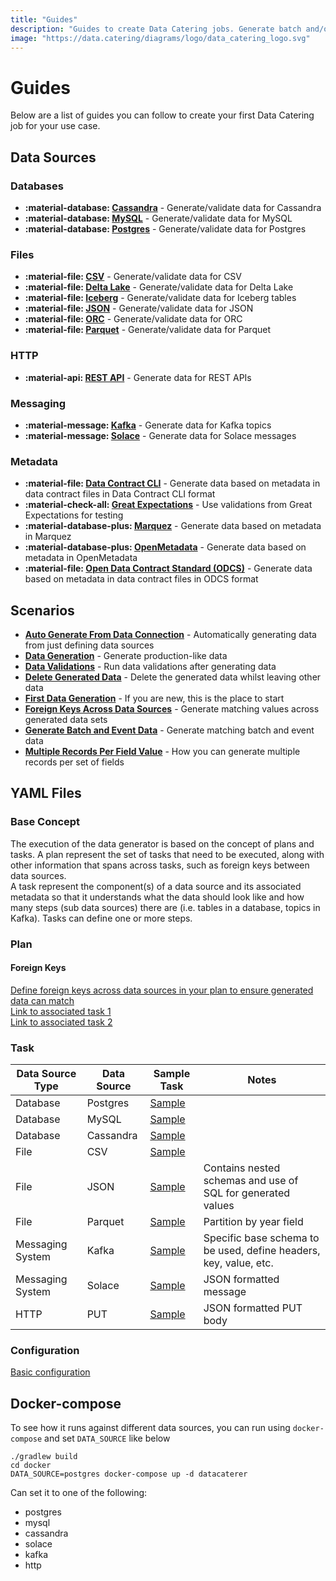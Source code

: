 ```yaml
---
title: "Guides"
description: "Guides to create Data Catering jobs. Generate batch and/or event data, validate data, read metadata or any other scenario."
image: "https://data.catering/diagrams/logo/data_catering_logo.svg"
---
```


# Guides

Below are a list of guides you can follow to create your first Data Catering job for your use case.

## Data Sources

### Databases

<div class="grid cards" markdown>

- __:material-database: [Cassandra]__ - Generate/validate data for Cassandra
- __:material-database: [MySQL]__ - Generate/validate data for MySQL
- __:material-database: [Postgres]__ - Generate/validate data for Postgres

</div>
  
  [Cassandra]: data-source/database/cassandra.md
  [MySQL]: data-source/database/mysql.md
  [Postgres]: data-source/database/postgres.md

### Files

<div class="grid cards" markdown>

- __:material-file: [CSV]__ - Generate/validate data for CSV
- __:material-file: [Delta Lake]__ - Generate/validate data for Delta Lake
- __:material-file: [Iceberg]__ - Generate/validate data for Iceberg tables
- __:material-file: [JSON]__ - Generate/validate data for JSON
- __:material-file: [ORC]__ - Generate/validate data for ORC
- __:material-file: [Parquet]__ - Generate/validate data for Parquet

</div>

  [CSV]: data-source/file/csv.md
  [Delta Lake]: data-source/file/delta-lake.md
  [Iceberg]: data-source/file/iceberg.md
  [JSON]: data-source/file/json.md
  [ORC]: data-source/file/orc.md
  [Parquet]: data-source/file/parquet.md

### HTTP

<div class="grid cards" markdown>

- __:material-api: [REST API]__ - Generate data for REST APIs

</div>

  [REST API]: data-source/http/http.md

### Messaging

<div class="grid cards" markdown>

- __:material-message: [Kafka]__ - Generate data for Kafka topics
- __:material-message: [Solace]__ - Generate data for Solace messages

</div>

  [Kafka]: data-source/messaging/kafka.md
  [Solace]: data-source/messaging/solace.md

### Metadata

<div class="grid cards" markdown>

- __:material-file: [Data Contract CLI]__ - Generate data based on metadata in data contract files in Data Contract CLI format
- __:material-check-all: [Great Expectations]__ - Use validations from Great Expectations for testing
- __:material-database-plus: [Marquez]__ - Generate data based on metadata in Marquez
- __:material-database-plus: [OpenMetadata]__ - Generate data based on metadata in OpenMetadata
- __:material-file: [Open Data Contract Standard (ODCS)]__ - Generate data based on metadata in data contract files in ODCS format

</div>

  [Data Contract CLI]: data-source/metadata/data-contract-cli.md
  [Great Expectations]: data-source/metadata/great-expectations.md
  [Marquez]: data-source/metadata/marquez.md
  [OpenMetadata]: data-source/metadata/open-metadata.md
  [Open Data Contract Standard (ODCS)]: data-source/metadata/open-data-contract-standard.md


## Scenarios

<div class="grid cards" markdown>

- __[Auto Generate From Data Connection]__ - Automatically generating data from just defining data sources
- __[Data Generation]__ - Generate production-like data
- __[Data Validations]__ - Run data validations after generating data
- __[Delete Generated Data]__ - Delete the generated data whilst leaving other data
- __[First Data Generation]__ - If you are new, this is the place to start
- __[Foreign Keys Across Data Sources]__ - Generate matching values across generated data sets
- __[Generate Batch and Event Data]__ - Generate matching batch and event data
- __[Multiple Records Per Field Value]__ - How you can generate multiple records per set of fields

</div>

  [Auto Generate From Data Connection]: scenario/auto-generate-connection.md
  [Data Generation]: scenario/data-generation.md
  [Data Validations]: scenario/data-validation.md
  [Delete Generated Data]: scenario/delete-generated-data.md
  [First Data Generation]: scenario/first-data-generation.md
  [Foreign Keys Across Data Sources]: scenario/batch-and-event.md
  [Generate Batch and Event Data]: scenario/batch-and-event.md
  [Multiple Records Per Field Value]: scenario/records-per-field.md

## YAML Files

### Base Concept

The execution of the data generator is based on the concept of plans and tasks. A plan represent the set of tasks that
need to be executed,
along with other information that spans across tasks, such as foreign keys between data sources.  
A task represent the component(s) of a data source and its associated metadata so that it understands what the data
should look like
and how many steps (sub data sources) there are (i.e. tables in a database, topics in Kafka). Tasks can define one or
more steps.

### Plan

#### Foreign Keys

[Define foreign keys across data sources in your plan to ensure generated data can match](https://github.com/data-catering/data-caterer-example/blob/main/docker/data/custom/plan/foreign-key-example.yaml)  
[Link to associated task 1](https://github.com/data-catering/data-caterer-example/blob/main/docker/data/custom/task/file/json/json-account-task.yaml)  
[Link to associated task 2](https://github.com/data-catering/data-caterer-example/blob/main/docker/data/custom/task/jdbc/postgres/postgres-account-task.yaml)

### Task

| Data Source Type | Data Source | Sample Task                                                                                                                                  | Notes                                                             |
|------------------|-------------|----------------------------------------------------------------------------------------------------------------------------------------------|-------------------------------------------------------------------|
| Database         | Postgres    | [Sample](https://github.com/data-catering/data-caterer-example/blob/main/docker/data/custom/task/jdbc/postgres/postgres-account-task.yaml)   |                                                                   |
| Database         | MySQL       | [Sample](https://github.com/data-catering/data-caterer-example/blob/main/docker/data/custom/task/jdbc/mysql/mysql-account-task.yaml)         |                                                                   |
| Database         | Cassandra   | [Sample](https://github.com/data-catering/data-caterer-example/blob/main/docker/data/custom/task/cassandra/cassandra-customer-task.yaml)     |                                                                   |
| File             | CSV         | [Sample](https://github.com/data-catering/data-caterer-example/blob/main/docker/data/custom/task/file/csv/csv-transaction-task.yaml)         |                                                                   |
| File             | JSON        | [Sample](https://github.com/data-catering/data-caterer-example/blob/main/docker/data/custom/task/file/json/json-account-task.yaml)           | Contains nested schemas and use of SQL for generated values       |
| File             | Parquet     | [Sample](https://github.com/data-catering/data-caterer-example/blob/main/docker/data/custom/task/file/parquet/parquet-transaction-task.yaml) | Partition by year field                                           |
| Messaging System | Kafka       | [Sample](https://github.com/data-catering/data-caterer-example/blob/main/docker/data/custom/task/kafka/kafka-account-task.yaml)              | Specific base schema to be used, define headers, key, value, etc. |
| Messaging System | Solace      | [Sample](https://github.com/data-catering/data-caterer-example/blob/main/docker/data/custom/task/jms/solace/jms-account-task.yaml)           | JSON formatted message                                            |
| HTTP             | PUT         | [Sample](https://github.com/data-catering/data-caterer-example/blob/main/docker/data/custom/task/http/http-account-task.yaml)                | JSON formatted PUT body                                           |

### Configuration

[Basic configuration](https://github.com/data-catering/data-caterer-example/blob/main/docker/data/custom/application.conf)

## Docker-compose

To see how it runs against different data sources, you can run using `docker-compose` and set `DATA_SOURCE` like below

```shell
./gradlew build
cd docker
DATA_SOURCE=postgres docker-compose up -d datacaterer
```

Can set it to one of the following:

- postgres
- mysql
- cassandra
- solace
- kafka
- http

